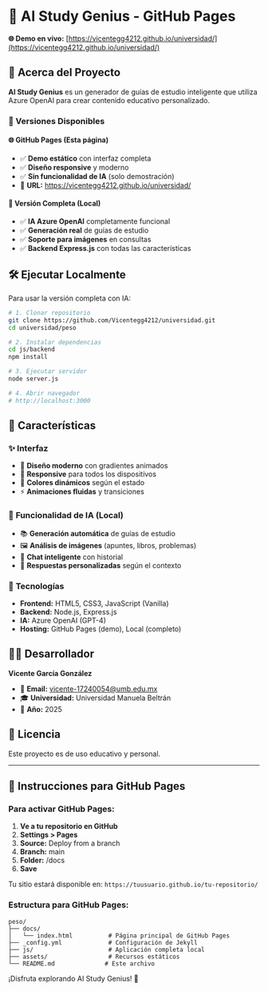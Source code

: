 # 🧠 AI Study Genius - GitHub Pages

**🌐 Demo en vivo:** [https://vicentegg4212.github.io/universidad/](https://vicentegg4212.github.io/universidad/)

## 📖 Acerca del Proyecto

**AI Study Genius** es un generador de guías de estudio inteligente que utiliza Azure OpenAI para crear contenido educativo personalizado.

### 🎯 Versiones Disponibles

#### 🌐 **GitHub Pages (Esta página)**
- ✅ **Demo estático** con interfaz completa
- ✅ **Diseño responsive** y moderno
- ✅ **Sin funcionalidad de IA** (solo demostración)
- 🔗 **URL:** https://vicentegg4212.github.io/universidad/

#### 🚀 **Versión Completa (Local)**
- ✅ **IA Azure OpenAI** completamente funcional
- ✅ **Generación real** de guías de estudio
- ✅ **Soporte para imágenes** en consultas
- ✅ **Backend Express.js** con todas las características

## 🛠️ Ejecutar Localmente

Para usar la versión completa con IA:

```bash
# 1. Clonar repositorio
git clone https://github.com/Vicentegg4212/universidad.git
cd universidad/peso

# 2. Instalar dependencias
cd js/backend
npm install

# 3. Ejecutar servidor
node server.js

# 4. Abrir navegador
# http://localhost:3000
```

## 🎨 Características

### ✨ **Interfaz**
- 🎨 **Diseño moderno** con gradientes animados
- 📱 **Responsive** para todos los dispositivos
- 🌈 **Colores dinámicos** según el estado
- ⚡ **Animaciones fluidas** y transiciones

### 🧠 **Funcionalidad de IA (Local)**
- 📚 **Generación automática** de guías de estudio
- 🖼️ **Análisis de imágenes** (apuntes, libros, problemas)
- 💬 **Chat inteligente** con historial
- 🎯 **Respuestas personalizadas** según el contexto

### 🔧 **Tecnologías**
- **Frontend:** HTML5, CSS3, JavaScript (Vanilla)
- **Backend:** Node.js, Express.js
- **IA:** Azure OpenAI (GPT-4)
- **Hosting:** GitHub Pages (demo), Local (completo)

## 👨‍💻 Desarrollador

**Vicente García González**
- 📧 **Email:** vicente-17240054@umb.edu.mx
- 🎓 **Universidad:** Universidad Manuela Beltrán
- 📅 **Año:** 2025

## 📝 Licencia

Este proyecto es de uso educativo y personal.

---

## 🚀 Instrucciones para GitHub Pages

### Para activar GitHub Pages:

1. **Ve a tu repositorio en GitHub**
2. **Settings > Pages**
3. **Source:** Deploy from a branch
4. **Branch:** main
5. **Folder:** /docs
6. **Save**

Tu sitio estará disponible en:
`https://tuusuario.github.io/tu-repositorio/`

### Estructura para GitHub Pages:
```
peso/
├── docs/
│   └── index.html          # Página principal de GitHub Pages
├── _config.yml             # Configuración de Jekyll
├── js/                     # Aplicación completa local
├── assets/                 # Recursos estáticos
└── README.md              # Este archivo
```

¡Disfruta explorando AI Study Genius! 🎉